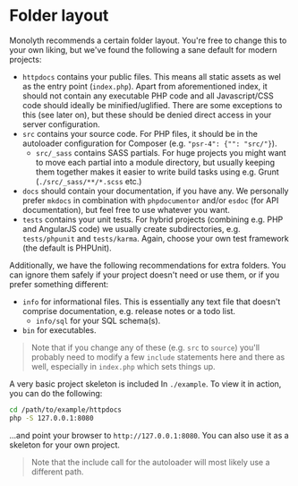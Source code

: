 # Folder layout
Monolyth recommends a certain folder layout. You're free to change this to your
own liking, but we've found the following a sane default for modern projects:

- `httpdocs` contains your public files. This means all static assets as wel as
  the entry point (`index.php`). Apart from aforementioned index, it should
  not contain any executable PHP code and all Javascript/CSS code should ideally
  be minified/uglified. There are some exceptions to this (see later on), but
  these should be denied direct access in your server configuration.
- `src` contains your source code. For PHP files, it should be in the autoloader
  configuration for Composer (e.g. `"psr-4": {"": "src/"}`).
    - `src/_sass` contains SASS partials. For huge projects you might want to
      move each partial into a module directory, but usually keeping them
      together makes it easier to write build tasks using e.g. Grunt
      (`./src/_sass/**/*.scss` etc.)
- `docs` should contain your documentation, if you have any. We personally
  prefer `mkdocs` in combination with `phpdocumentor` and/or `esdoc` (for API
  documentation), but feel free to use whatever you want.
- `tests` contains your unit tests. For hybrid projects (combining e.g. PHP and
  AngularJS code) we usually create subdirectories, e.g. `tests/phpunit` and
  `tests/karma`. Again, choose your own test framework (the default is PHPUnit).

Additionally, we have the following recommendations for extra folders. You can
ignore them safely if your project doesn't need or use them, or if you prefer
something different:

- `info` for informational files. This is essentially any text file that doesn't
  comprise documentation, e.g. release notes or a todo list.
    - `info/sql` for your SQL schema(s).
- `bin` for executables.

> Note that if you change any of these (e.g. `src` to `source`) you'll probably
> need to modify a few `include` statements here and there as well, especially
> in `index.php` which sets things up.

A very basic project skeleton is included In `./example`. To view it in action,
you can do the following:

```bash
cd /path/to/example/httpdocs
php -S 127.0.0.1:8080
```

...and point your browser to `http://127.0.0.1:8080`. You can also use it as a
skeleton for your own project.

> Note that the include call for the autoloader will most likely use a different
> path.

